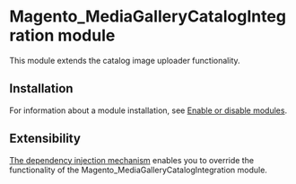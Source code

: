# Magento_MediaGalleryCatalogIntegration module

This module extends the catalog image uploader functionality.

## Installation

For information about a module installation, see [Enable or disable modules](https://experienceleague.adobe.com/en/docs/commerce-operations/installation-guide/tutorials/manage-modules).

## Extensibility

[The dependency injection mechanism](https://developer.adobe.com/commerce/php/development/components/dependency-injection/) enables you to override the functionality of the Magento_MediaGalleryCatalogIntegration module.
